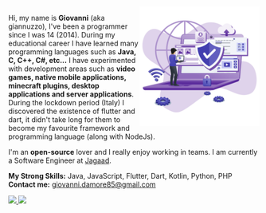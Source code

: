 <img class="floating" src="https://raw.githubusercontent.com/giannuzzoexe/giannuzzoexe/main/img_gh_giannuzzoexe.png" min-width="240px" max-width="300px" width="240px" align="right" alt="Computer Image">

<p align="left"> 
Hi, my name is <strong>Giovanni</strong> (aka giannuzzo), I've been a programmer since I was 14 (2014). During my educational career I have learned many programming languages such as <strong>Java, C, C++, C#, etc...</strong> I have experimented with development areas such as <strong>video games, native mobile applications, minecraft plugins, desktop applications and server applications</strong>. During the lockdown period (Italy) I discovered the existence of flutter and dart, it didn't take long for them to become my favourite framework and programming language (along with NodeJs).

I'm an <strong>open-source</strong> lover and I really enjoy working in teams.
I am currently a Software Engineer at <a href="https://jagaad.it">Jagaad</a>.
</p>

<strong>My Strong Skills:</strong> Java, JavaScript, Flutter, Dart, Kotlin, Python, PHP<br/>
<strong>Contact me:</strong> giovanni.damore85@gmail.com

<div>
  <a href="https://github.com/giannuzzoexe">
  <img height="150em" width="auto" src="https://github-readme-stats.vercel.app/api?username=giannuzzoexe&show_icons=true&count_private=true&theme=jolly"/>
  <img height="150em" width="auto" src="https://github-readme-stats.vercel.app/api/top-langs/?username=giannuzzoexe&langs_count=8&theme=jolly"/>
  </a>
</div>
